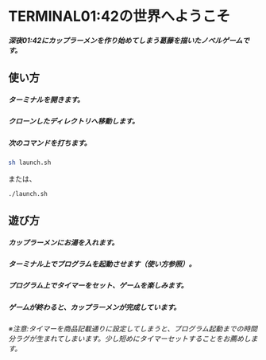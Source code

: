 # TERMINAL01:42の世界へようこそ
##### 深夜01:42にカップラーメンを作り始めてしまう葛藤を描いたノベルゲームです。

## 使い方
##### ターミナルを開きます。
##### クローンしたディレクトリへ移動します。
##### 次のコマンドを打ちます。
```zsh
sh launch.sh
```
または、
```zsh
./launch.sh
```

## 遊び方
##### カップラーメンにお湯を入れます。
##### ターミナル上でプログラムを起動させます（使い方参照）。
##### プログラム上でタイマーをセット、ゲームを楽しみます。
##### ゲームが終わると、カップラーメンが完成しています。
###### ※注意:タイマーを商品記載通りに設定してしまうと、プログラム起動までの時間分ラグが生まれてしまいます。少し短めにタイマーセットすることをお薦めします。
